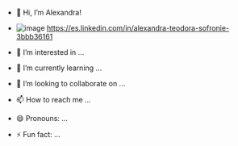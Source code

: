 - 👋 Hi, I’m Alexandra!
- ![image](https://github.com/user-attachments/assets/e0e90f24-9bdd-4c88-a8b8-1f653791676f) https://es.linkedin.com/in/alexandra-teodora-sofronie-3bbb36161

- 👀 I’m interested in ...
- 🌱 I’m currently learning ...
- 💞️ I’m looking to collaborate on ...
- 📫 How to reach me ...
- 😄 Pronouns: ...
- ⚡ Fun fact: ...

<!---
ALESA97/ALESA97 is a ✨ special ✨ repository because its `README.md` (this file) appears on your GitHub profile.
You can click the Preview link to take a look at your changes.
--->
